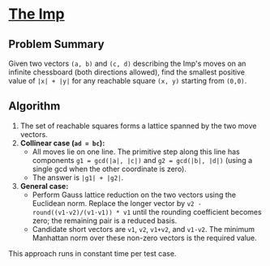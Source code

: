 # [The Imp](https://www.spoj.com/problems/IMP/)

## Problem Summary
Given two vectors `(a, b)` and `(c, d)` describing the Imp's moves on an infinite chessboard (both directions allowed), find the smallest positive value of `|x| + |y|` for any reachable square `(x, y)` starting from `(0,0)`.

## Algorithm
1. The set of reachable squares forms a lattice spanned by the two move vectors.
2. **Collinear case (`ad = bc`):**
   - All moves lie on one line. The primitive step along this line has components
     `g1 = gcd(|a|, |c|)` and `g2 = gcd(|b|, |d|)` (using a single gcd when the
     other coordinate is zero).
   - The answer is `|g1| + |g2|`.
3. **General case:**
   - Perform Gauss lattice reduction on the two vectors using the Euclidean norm.
     Replace the longer vector by `v2 - round((v1·v2)/(v1·v1)) * v1` until the
     rounding coefficient becomes zero; the remaining pair is a reduced basis.
   - Candidate short vectors are `v1`, `v2`, `v1+v2`, and `v1-v2`. The minimum
     Manhattan norm over these non-zero vectors is the required value.

This approach runs in constant time per test case.
